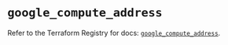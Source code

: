 # `google_compute_address`

Refer to the Terraform Registry for docs: [`google_compute_address`](https://registry.terraform.io/providers/hashicorp/google-beta/5.37.0/docs/resources/google_compute_address).

